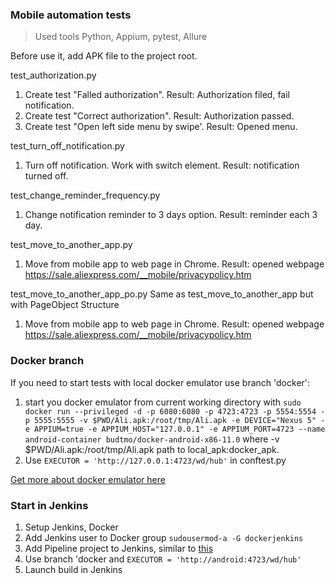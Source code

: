 ### Mobile automation tests
> Used tools Python, Appium, pytest, Allure

Before use it, add APK file to the project root.

test_authorization.py
1. Create test "Falled authorization". Result: Authorization filed, fail notification.
2. Create test "Correct authorization". Result: Authorization passed.
3. Create test "Open left side menu by swipe'. Result: Opened menu.

test_turn_off_notification.py
1. Turn off notification. Work with switch element. Result: notification turned off.

test_change_reminder_frequency.py
1.  Change notification reminder to 3 days option. Result: reminder each 3 day.

test_move_to_another_app.py
1. Move from mobile app to web page in Chrome. Result: opened webpage https://sale.aliexpress.com/__mobile/privacypolicy.htm

test_move_to_another_app_po.py 
Same as test_move_to_another_app but with PageObject Structure
1. Move from mobile app to web page in Chrome. Result: opened webpage https://sale.aliexpress.com/__mobile/privacypolicy.htm

### Docker branch

If you need to start tests with local docker emulator use branch 'docker': 
1. start you docker emulator from current working directory with
```sudo docker run --privileged -d -p 6080:6080 -p 4723:4723 -p 5554:5554 -p 5555:5555 -v $PWD/Ali.apk:/root/tmp/Ali.apk -e DEVICE="Nexus 5" -e APPIUM=true -e APPIUM_HOST="127.0.0.1" -e APPIUM_PORT=4723 --name android-container budtmo/docker-android-x86-11.0```
where -v $PWD/Ali.apk:/root/tmp/Ali.apk path to local_apk:docker_apk. 
2. Use ```EXECUTOR = 'http://127.0.0.1:4723/wd/hub'``` in conftest.py

[Get more about docker emulator here](https://github.com/budtmo/docker-android)
### Start in Jenkins
1. Setup Jenkins, Docker
2. Add Jenkins user to Docker group ```sudousermod-a -G dockerjenkins```
3. Add Pipeline project to Jenkins, similar to [this](https://habr.com/ru/company/simbirsoft/blog/597703/)
4. Use branch 'docker and ```EXECUTOR = 'http://android:4723/wd/hub'```
5. Launch build in Jenkins

